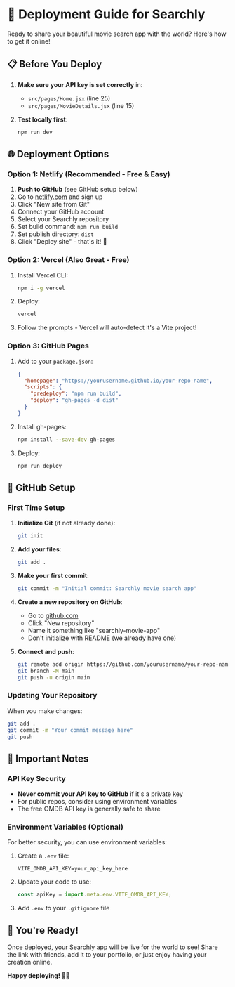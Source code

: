 # 🚀 Deployment Guide for Searchly

Ready to share your beautiful movie search app with the world? Here's how to get it online!

## 📋 Before You Deploy

1. **Make sure your API key is set correctly** in:
   - `src/pages/Home.jsx` (line 25)
   - `src/pages/MovieDetails.jsx` (line 15)

2. **Test locally first**:
   ```bash
   npm run dev
   ```

## 🌐 Deployment Options

### Option 1: Netlify (Recommended - Free & Easy)

1. **Push to GitHub** (see GitHub setup below)
2. Go to [netlify.com](https://netlify.com) and sign up
3. Click "New site from Git"
4. Connect your GitHub account
5. Select your Searchly repository
6. Set build command: `npm run build`
7. Set publish directory: `dist`
8. Click "Deploy site" - that's it! 🎉

### Option 2: Vercel (Also Great - Free)

1. Install Vercel CLI:
   ```bash
   npm i -g vercel
   ```

2. Deploy:
   ```bash
   vercel
   ```

3. Follow the prompts - Vercel will auto-detect it's a Vite project!

### Option 3: GitHub Pages

1. Add to your `package.json`:
   ```json
   {
     "homepage": "https://yourusername.github.io/your-repo-name",
     "scripts": {
       "predeploy": "npm run build",
       "deploy": "gh-pages -d dist"
     }
   }
   ```

2. Install gh-pages:
   ```bash
   npm install --save-dev gh-pages
   ```

3. Deploy:
   ```bash
   npm run deploy
   ```

## 🔧 GitHub Setup

### First Time Setup

1. **Initialize Git** (if not already done):
   ```bash
   git init
   ```

2. **Add your files**:
   ```bash
   git add .
   ```

3. **Make your first commit**:
   ```bash
   git commit -m "Initial commit: Searchly movie search app"
   ```

4. **Create a new repository on GitHub**:
   - Go to [github.com](https://github.com)
   - Click "New repository"
   - Name it something like "searchly-movie-app"
   - Don't initialize with README (we already have one)

5. **Connect and push**:
   ```bash
   git remote add origin https://github.com/yourusername/your-repo-name.git
   git branch -M main
   git push -u origin main
   ```

### Updating Your Repository

When you make changes:

```bash
git add .
git commit -m "Your commit message here"
git push
```

## 🎯 Important Notes

### API Key Security
- **Never commit your API key to GitHub** if it's a private key
- For public repos, consider using environment variables
- The free OMDB API key is generally safe to share

### Environment Variables (Optional)
For better security, you can use environment variables:

1. Create a `.env` file:
   ```
   VITE_OMDB_API_KEY=your_api_key_here
   ```

2. Update your code to use:
   ```javascript
   const apiKey = import.meta.env.VITE_OMDB_API_KEY;
   ```

3. Add `.env` to your `.gitignore` file

## 🎉 You're Ready!

Once deployed, your Searchly app will be live for the world to see! Share the link with friends, add it to your portfolio, or just enjoy having your creation online.

**Happy deploying! 🚀✨** 